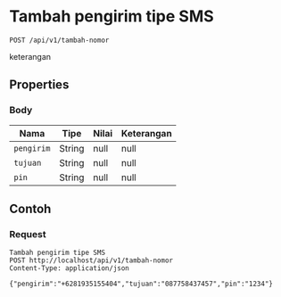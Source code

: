 # Tambah pengirim tipe SMS
```http
POST /api/v1/tambah-nomor
```
keterangan
## Properties
### Body
Nama | Tipe | Nilai | Keterangan
--- | --- | --- | ---
<code>pengirim</code> | String | null | null
<code>tujuan</code> | String | null | null
<code>pin</code> | String | null | null
## Contoh
### Request
```http
Tambah pengirim tipe SMS
POST http://localhost/api/v1/tambah-nomor
Content-Type: application/json

{"pengirim":"+6281935155404","tujuan":"087758437457","pin":"1234"}
```
